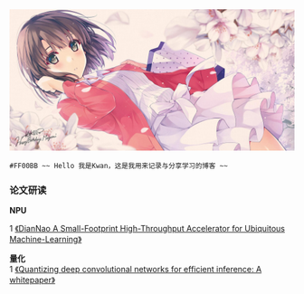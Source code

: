 <img src ="./top.jpg">

`#FF00BB ~~ Hello 我是Kwan，这是我用来记录与分享学习的博客 ~~`  

### 论文研读
**NPU**  

1 [《DianNao A Small-Footprint High-Throughput Accelerator for Ubiquitous Machine-Learning》](./paper/DianNao/DianNao.md)  


**量化**<br>
1 [《Quantizing deep convolutional networks for efficient inference: A whitepaper》](./paper/google_whitepaper/google_whitepaper.md)  